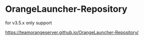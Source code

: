 # OrangeLauncher-Repository
for v3.5.x only support

https://teamorangeserver.github.io/OrangeLauncher-Repository/
